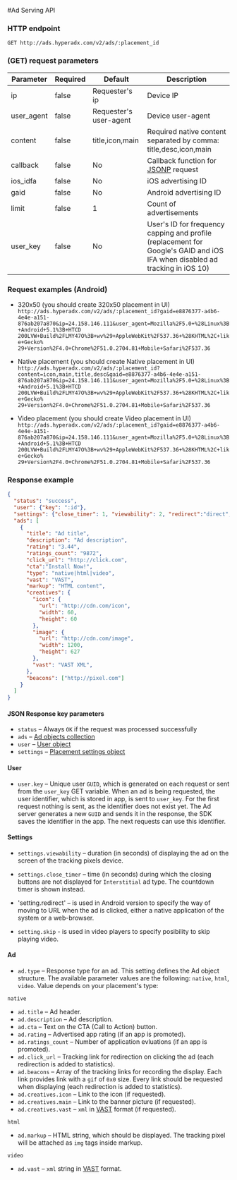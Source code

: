 #Ad Serving API 

### HTTP endpoint

`GET http://ads.hyperadx.com/v2/ads/:placement_id`

### (GET) request parameters

Parameter | Required | Default | Description
--------- | ------- | ------- | -----------
ip | false | Requester's ip | Device IP
user_agent | false | Requester's user-agent | Device user-agent
content | false | title,icon,main | Required native content separated by comma: title,desc,icon,main
callback | false | No | Callback function for [JSONP](https://en.wikipedia.org/wiki/JSONP) request
ios_idfa | false| No | iOS advertising ID
gaid | false | No | Android advertising ID
limit | false | 1 | Count of advertisements
user_key | false | No | User's ID for frequency capping and profile (replacement for Google's GAID and iOS IFA when disabled ad tracking in iOS 10)

### Request examples (Android)

* 320x50 (you should create 320x50 placement in UI) `http://ads.hyperadx.com/v2/ads/:placement_id?gaid=e8876377-a4b6-4e4e-a151-876ab207a870&ip=24.158.146.111&user_agent=Mozilla%2F5.0+%28Linux%3B+Android+5.1%3B+HTCD
200LVW+Build%2FLMY47O%3B+wv%29+AppleWebKit%2F537.36+%28KHTML%2C+like+Gecko%
29+Version%2F4.0+Chrome%2F51.0.2704.81+Mobile+Safari%2F537.36`

* Native placement (you should create Native placement in UI) `http://ads.hyperadx.com/v2/ads/:placement_id?content=icon,main,title,desc&gaid=e8876377-a4b6-4e4e-a151-876ab207a870&ip=24.158.146.111&user_agent=Mozilla%2F5.0+%28Linux%3B+Android+5.1%3B+HTCD
200LVW+Build%2FLMY47O%3B+wv%29+AppleWebKit%2F537.36+%28KHTML%2C+like+Gecko%
29+Version%2F4.0+Chrome%2F51.0.2704.81+Mobile+Safari%2F537.36`

* Video placement (you should create Video placement in UI) `http://ads.hyperadx.com/v2/ads/:placement_id?gaid=e8876377-a4b6-4e4e-a151-876ab207a870&ip=24.158.146.111&user_agent=Mozilla%2F5.0+%28Linux%3B+Android+5.1%3B+HTCD
200LVW+Build%2FLMY47O%3B+wv%29+AppleWebKit%2F537.36+%28KHTML%2C+like+Gecko%
29+Version%2F4.0+Chrome%2F51.0.2704.81+Mobile+Safari%2F537.36`

### Response example

```json
{
  "status": "success",
  "user": {"key": ":id"},
  "settings": {"close_timer": 1, "viewability": 2, "redirect":"direct", "skip": 5},
  "ads": [
    {
      "title": "Ad title",
      "description": "Ad description",
      "rating": "3.44",
      "ratings_count": "9872",
      "click_url": "http://click.com",
      "cta":"Install Now!",
      "type": "native|html|video",
      "vast": "VAST",
      "markup": "HTML content",
      "creatives": {
        "icon": {
          "url": "http://cdn.com/icon",
          "width": 60,
          "height": 60
        },
        "image": {
          "url": "http://cdn.com/image",
          "width": 1200,
          "height": 627
        },
        "vast": "VAST XML",
      },
      "beacons": ["http://pixel.com"]
    }
  ]
}
```

#### JSON Response key parameters

* `status` – Always `OK` if the request was processed successfully 
* `ads` – [Ad objects collection](#ad)
* `user` – [User object](#user)
* `settings` – [Placement settings object](#settings)

#### User

* `user.key` – Unique user `GUID`, which is generated on each request or sent from the `user_key` GET variable.
When an ad is being requested, the user identifier, which is stored in app, is sent to `user_key`. For the first request nothing is sent, as the identifier does not exist yet. The Ad server generates a new `GUID` and sends it in the response, 
the SDK saves the identifier in the app. The next requests can use this identifier. 

#### Settings

* `settings.viewability` – duration (in seconds) of displaying the ad on the screen of the tracking pixels device. 

* `settings.close_timer` – time (in seconds) during which the closing buttons are not displayed for `Interstitial` ad type. The countdown timer is shown instead.

* 'setting.redirect' – is used in Android version to specify the way of moving to URL when the ad is clicked, either a native application of the system or a web-browser.

* `setting.skip` - is used in video players to specify posibility to skip playing video.

#### Ad

* `ad.type` – Response type for an ad. This setting defines the Ad object structure. The available parameter values are the following: `native`, `html`, `video`. Value depends on your placement's type:

`native`

* `ad.title` – Ad header.
* `ad.description` – Ad description.
* `ad.cta` – Text on the CTA (Call to Action) button.
* `ad.rating` – Advertised app rating (if an app is promoted).
* `ad.ratings_count` – Number of application evluations (if an app is promoted).
* `ad.click_url` – Tracking link for redirection on clicking the ad (each redirection is added to statistics).
* `ad.beacons` – Array of the tracking links for recording the display. Each link provides link with a `gif` of `0х0` size. Every link should be requested when displaying (each redirection is added to statistics).
* `ad.creatives.icon` – Link to the icon (if requested).
* `ad.creatives.main` – Link to the banner picture (if requested). 
* `ad.creatives.vast` – `xml` in [VAST](https://www.iab.com/guidelines/digital-video-ad-serving-template-vast-3-0/) format (if requested). 

`html`

* `ad.markup` – HTML string, which should be displayed. The tracking pixel will be attached as `img` tags inside markup.

`video`

* `ad.vast` – `xml` string in [VAST](https://www.iab.com/guidelines/digital-video-ad-serving-template-vast-3-0/) format.
